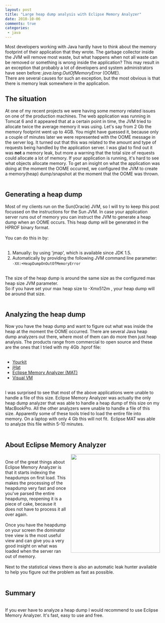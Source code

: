 ```yaml
---
layout: post
title: "Large heap dump analysis with Eclipse Memory Analyzer"
date: 2010-10-06
comments: true
categories:
 - java
---
```


Most developers working with Java hardly have to think about the memory footprint of their application that they wrote. The garbage collector inside the JVM will remove most waste, but what happens when not all waste can be removed or something is wrong inside the application? This may result in an exception that probably a lot of developers and system administrators have seen before: <i>java.lang.OutOfMemoryError </i>(OOME).<br />There are several causes for such an exception, but the most obvious is that there is memory leak somewhere in the application.

<h2>The situation</h2>At one of my recent projects we were having some memory related issues on one of the production machines. The web application was running in Tomcat 6 and it appeared that at a certain point in time, the JVM tried to allocate twice the average memory it was using. Let's say from 2 Gb the memory footprint went up to 4GB. You might have guessed it, because only a couple of minutes later we were represented with the OOME message in the server log. It turned out that this was related to the amount and type of requests being handled by the application server. I was glad to find out it was <strong>not</strong> a memory leak, but more a warning that the total size of requests could allocate a lot of memory. If your application is running, it's hard to see what objects allocate memory. To get an insight on what the application was doing at the moment the OOME occurred, we configured the JVM to create a memory(heap) dump/snapshot at the moment that the OOME was thrown.<br /><br /><h2>Generating a heap dump</h2>Most of my clients run on the Sun(Oracle) JVM, so I will try to keep this post focussed on the instructions for the Sun JVM. In case your application server runs out of memory you can instruct the JVM to generate a heap dump when an OOME occurs. This heap dump will be generated in the HPROF binary format. <br /><br />You can do this in by:<br /><br /><ol><li>Manually: by using 'jmap', which is available since JDK 1.5.</li><li>Automatically by providing the following JVM command line parameter: <br /><code>-XX:+HeapDumpOnOutOfMemoryError</code></li></ol><br />The size of the heap dump is around the same size as the configured max heap size JVM parameter.<br />So if you have set your max heap size to -Xmx512m , your heap dump will be around that size.  <br /><br /><h2>Analyzing the heap dump</h2>Now you have the heap dump and want to figure out what was inside the heap at the moment the OOME occurred.&nbsp;There are several Java heap dump analyzers out there, where most of them can do more then just heap analysis. The products range from commercial to open source and these are the ones that I tried with my 4Gb .hprof file:<br /><br /><ul><li><a href="http://www.yourkit.com/">Yourkit</a></li><li><a href="http://download.oracle.com/javase/6/docs/technotes/tools/share/jhat.html">jHat</a></li><li><a href="http://www.eclipse.org/mat/">Eclipse Memory Analyzer (MAT)</a></li><li><a href="https://visualvm.dev.java.net/">Visual VM</a></li></ul><br />I was surprised to see that most of the above applications were unable to handle a file of this size. Eclipse Memory Analyzer was actually the only heap dump analyzer that was able to handle a heap dump of this size on my MacBookPro. All the other analyzers were unable to handle a file of this size.&nbsp;Apparently some of these tools tried to load the entire file into memory. On a laptop with only 4 Gb this will not fit.&nbsp;&nbsp;Eclipse MAT was able to analyze this file within 5-10 minutes.<br /><br /><h2>About Eclipse Memory Analyzer</h2><a href="http://www.eclipse.org/mat/home/mat_thumb.png" imageanchor="1" style="clear: right; float: right; margin-bottom: 1em; margin-left: 1em;"><img border="0" height="320" src="http://www.eclipse.org/mat/home/mat_thumb.png" width="290" /></a><br />One of the great things about Eclipse Memory Analyzer is that it starts&nbsp;indexing the heapdumps on first load. This makes the processing of the heapdump very fast and once you've parsed the entire heapdump, reopening it is a piece of cake, because it does not have to process it all over again.<br /><br />Once you have the heapdump on your screen the dominator tree view is the most useful view and can give you a very good insight on what was loaded when the server ran out of memory.<br /><br />Next to the statistical views there is also an automatic leak hunter available to help you figure out the problem as fast as possible.<br /><br /><h2>Summary</h2><br />If you ever have to analyze a heap dump I would recommend to use Eclipse Memory Analyzer. It's fast, easy to use and free.
